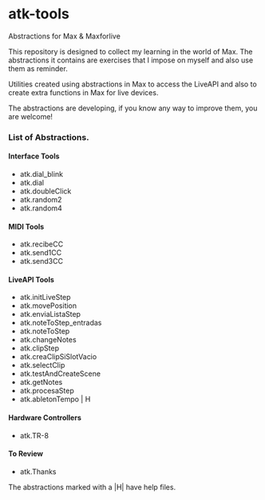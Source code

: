 # atk-tools
Abstractions for Max &amp; Maxforlive

This repository is designed to collect my learning in the world of Max.
The abstractions it contains are exercises that I impose on myself and also use them as reminder.

Utilities created using abstractions in Max to access the LiveAPI and also to create extra functions in Max for live devices.

The abstractions are developing, if you know any way to improve them, you are welcome!


### List of Abstractions.

#### Interface Tools
* atk.dial_blink
* atk.dial
* atk.doubleClick
* atk.random2
* atk.random4

#### MIDI Tools
* atk.recibeCC
* atk.send1CC
* atk.send3CC

#### LiveAPI Tools
* atk.initLiveStep
* atk.movePosition
* atk.enviaListaStep
* atk.noteToStep_entradas
* atk.noteToStep
* atk.changeNotes
* atk.clipStep
* atk.creaClipSiSlotVacio
* atk.selectClip
* atk.testAndCreateScene
* atk.getNotes
* atk.procesaStep
* atk.abletonTempo | H

#### Hardware Controllers
* atk.TR-8

#### To Review
* atk.Thanks

The abstractions marked with a |H| have help files.
